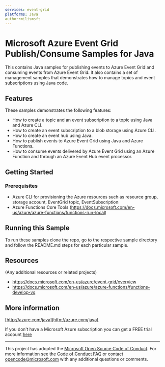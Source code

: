 ```yaml
---
services: event-grid
platforms: Java
author:milismsft
---
```



# Microsoft Azure Event Grid Publish/Consume Samples for Java

This contains Java samples for publishing events to Azure Event Grid and consuming events from Azure Event Grid. It also contains a set of management samples that demonstrates how to manage topics and event subscriptions using Java code.

## Features

These samples demonstrates the following features:

* How to create a topic and an event subscription to a topic using Java and Azure CLI.
* How to create an event subscription to a blob storage using Azure CLI.
* How to create an event hub using Java.
* How to publish events to Azure Event Grid using Java and Azure Functions.
* How to consume events delivered by Azure Event Grid using an Azure Function and through an Azure Event Hub event processor.


## Getting Started

### Prerequisites

- Azure CLI for provisioning the Azure resources such as resource group, storage account, EventGrid topic, EventSubscription
- Azure Functions Core Tools (https://docs.microsoft.com/en-us/azure/azure-functions/functions-run-local)


## Running this Sample ##

To run these samples clone the repo, go to the respective sample directory and follow the README.md steps for each particular sample.

## Resources

(Any additional resources or related projects)

- https://docs.microsoft.com/en-us/azure/event-grid/overview
- https://docs.microsoft.com/en-us/azure/azure-functions/functions-develop-vs

## More information ##

[http://azure.com/java](http://azure.com/java)

If you don't have a Microsoft Azure subscription you can get a FREE trial account [here](http://go.microsoft.com/fwlink/?LinkId=330212)

---

This project has adopted the [Microsoft Open Source Code of Conduct](https://opensource.microsoft.com/codeofconduct/). For more information see the [Code of Conduct FAQ](https://opensource.microsoft.com/codeofconduct/faq/) or contact [opencode@microsoft.com](mailto:opencode@microsoft.com) with any additional questions or comments.
